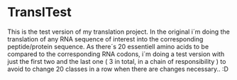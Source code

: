 # TranslTest
This is the test version of my translation project.
In the original i´m doing the translation of any RNA sequence of interest into the corresponding peptide/protein sequence.
As there´s 20 essentiell amino acids to be compared to the corresponding RNA codons, i´m doing a test version with just the first two and the last one ( 3 in total, in a chain of responsibility ) to avoid to change 20 classes in a row when there are changes necessary.. :D
